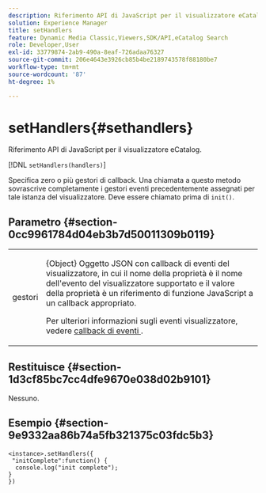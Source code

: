 ```yaml
---
description: Riferimento API di JavaScript per il visualizzatore eCatalog.
solution: Experience Manager
title: setHandlers
feature: Dynamic Media Classic,Viewers,SDK/API,eCatalog Search
role: Developer,User
exl-id: 33779874-2ab9-490a-8eaf-726adaa76327
source-git-commit: 206e4643e3926cb85b4be2189743578f88180be7
workflow-type: tm+mt
source-wordcount: '87'
ht-degree: 1%

---
```


# setHandlers{#sethandlers}

Riferimento API di JavaScript per il visualizzatore eCatalog.

[!DNL `setHandlers(handlers)`]

Specifica zero o più gestori di callback. Una chiamata a questo metodo sovrascrive completamente i gestori eventi precedentemente assegnati per tale istanza del visualizzatore. Deve essere chiamato prima di `init()`.

## Parametro {#section-0cc9961784d04eb3b7d50011309b0119}

<table id="table_896DFF34A68A403DB93A6D597461A573"> 
 <tbody> 
  <tr> 
   <td colname="col1"> <p> <span class="codeph"> <span class="varname"> gestori </span> </span> </p> </td> 
   <td colname="col2"> <p> <span class="codeph"> {Object} </span> Oggetto JSON con callback di eventi del visualizzatore, in cui il nome della proprietà è il nome dell'evento del visualizzatore supportato e il valore della proprietà è un riferimento di funzione JavaScript a un callback appropriato. </p> <p>Per ulteriori informazioni sugli eventi visualizzatore, vedere <a href="../../../c-html5-s7-aem-asset-viewers/c-html5-20-ecatalog-viewer-about/c-html5-20-ecatalog-viewer-event-callbacks.md#concept-0bf5ff877043468db58ac62a92d002b6" format="dita" scope="local"> callback di eventi </a>. </p> </td> 
  </tr> 
 </tbody> 
</table>

## Restituisce {#section-1d3cf85bc7cc4dfe9670e038d02b9101}

Nessuno.

## Esempio {#section-9e9332aa86b74a5fb321375c03fdc5b3}

```
<instance>.setHandlers({ 
 "initComplete":function() { 
  console.log("init complete"); 
} 
})
```
